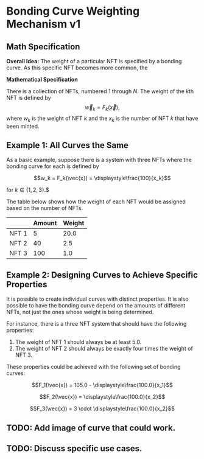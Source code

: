 # Bonding Curve Weighting Mechanism v1
## Math Specification 

**Overall Idea:**
The weight of a particular NFT is specified by a bonding curve. As this specific NFT becomes more common, the  

**Mathematical Specification**

There is a collection of NFTs, numbered 1 through $N$.
The weight of the $k$th NFT is defined by
$$\vec{w}_k = F_k(\vec{x}),$$ where $w_k$ is the weight of NFT $k$ and the $x_k$ is the number of NFT $k$ that have been minted. 

## Example 1: All Curves the Same

As a basic example, suppose there is a system with three NFTs where the bonding curve for each is defined by 

$$w_k = F_k(\vec{x}) = \displaystyle\frac{100}{x_k}$$

for $k \in \{1,2,3\}.$$ 

The table below shows how the weight of each NFT would be assigned based on the number of NFTs.

|       | Amount | Weight |
|-------|--------|--------|
| NFT 1 | 5      | 20.0   |
| NFT 2 | 40     | 2.5    |
| NFT 3 | 100    | 1.0    |

## Example 2: Designing Curves to Achieve Specific Properties

It is possible to create individual curves with distinct properties. It is also possible to have the bonding curve depend on the amounts of different NFTs, not just the ones whose weight is being determined. 

For instance, there is a three NFT system that should have the following properties:
1. The weight of NFT 1 should always be at least 5.0.
2. The weight of NFT 2 should always be exactly four times the weight of NFT 3.

These properties could be achieved with the following set of bonding curves:

$$F_1(\vec{x}) = 105.0 - \displaystyle\frac{100.0}{x_1}$$

$$F_2(\vec{x}) = \displaystyle\frac{100.0}{x_2}$$

$$F_3(\vec{x}) = 3 \cdot \displaystyle\frac{100.0}{x_2}$$ 


## TODO: Add image of curve that could work.
## TODO: Discuss specific use cases. 





